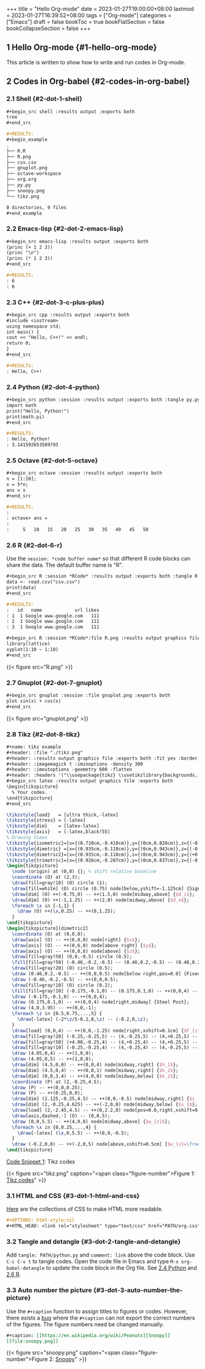 +++
title = "Hello Org-mode"
date = 2023-01-27T19:00:00+08:00
lastmod = 2023-01-27T16:39:52+08:00
tags = ["Org-mode"]
categories = ["Emacs"]
draft = false
bookToc = true
bookFlatSection = false
bookCollapseSection = false
+++

## 1 Hello Org-mode {#1-hello-org-mode}

This article is written to show how to write and run codes in Org-mode.


## 2 Codes in Org-babel {#2-codes-in-org-babel}


### 2.1 Shell {#2-dot-1-shell}

```org
#+begin_src shell :results output :exports both
tree
#+end_src
```

```org
#+RESULTS:
#+begin_example
.
├── R.R
├── R.png
├── csv.csv
├── gnuplot.png
├── octave-workspace
├── org.org
├── py.py
├── snoopy.png
└── tikz.png

0 directories, 9 files
#+end_example
```


### 2.2 Emacs-lisp {#2-dot-2-emacs-lisp}

```org
#+begin_src emacs-lisp :results output :exports both
(princ (+ 1 2 3))
(princ "\n")
(princ (* 1 2 3))
#+end_src
```

```org
#+RESULTS:
: 6
: 6
```


### 2.3 C++ {#2-dot-3-c-plus-plus}

```org
#+begin_src cpp :results output :exports both
#include <iostream>
using namespace std;
int main() {
cout << "Hello, C++!" << endl;
return 0;
}
#+end_src
```

```org
#+RESULTS:
: Hello, C++!
```


### 2.4 Python {#2-dot-4-python}

```org
#+begin_src python :session :results output :exports both :tangle py.py :comments link
import math
print("Hello, Python!")
print(math.pi)
#+end_src
```

```org
#+RESULTS:
: Hello, Python!
: 3.141592653589793
```


### 2.5 Octave {#2-dot-5-octave}

```org
#+begin_src octave :session :results output :exports both
n = [1:10];
x = 5*n;
ans = x
#+end_src
```

```org
#+RESULTS:
:
: octave> ans =
:
:     5   10   15   20   25   30   35   40   45   50
```


### 2.6 R {#2-dot-6-r}

Use the `session: *code buffer name*` so that different R code blocks can share the data. The default buffer name is "R".

```org
#+begin_src R :session *RCode* :results output :exports both :tangle R.R :comments link
data <- read.csv("csv.csv")
print(data)
#+end_src
```

```org
#+RESULTS:
:   id   name            url likes
: 1  1 Google www.google.com   111
: 2  1 Google www.google.com   111
: 3  1 Google www.google.com   111
```

```org
#+begin_src R :session *RCode*:file R.png :results output graphics file :exports both :tangle R.R :comments link
library(lattice)
xyplot(1:10 ~ 1:10)
#+end_src
```

{{< figure src="R.png" >}}


### 2.7 Gnuplot {#2-dot-7-gnuplot}

```org
#+begin_src gnuplot :session :file gnuplot.png :exports both
plot sin(x) + cos(x)
#+end_src
```

{{< figure src="gnuplot.png" >}}


### 2.8 Tikz {#2-dot-8-tikz}

```org
#+name: tikz example
#+header: :file "./tikz.png"
#+header: :results output graphics file :exports both :fit yes :border 0cm
#+header: :imagemagick t :iminoptions -density 300
#+header: :imoutoptions -geometry 600 -flatten
#+header: :headers '("\\usepackage{tikz} \\usetikzlibrary{backgrounds, quotes, angles, intersections, calc}")
#+begin_src latex :results output graphics file :exports both
\begin{tikzpicture}
  % Your codes.
\end{tikzpicture}
#+end_src
```

<a id="code-snippet--tikz example"></a>
```latex
\tikzstyle{load}   = [ultra thick,-latex]
\tikzstyle{stress} = [-latex]
\tikzstyle{dim}    = [latex-latex]
\tikzstyle{axis}   = [-latex,black!55]
% Drawing Views
\tikzstyle{isometric}=[x={(0.710cm,-0.410cm)},y={(0cm,0.820cm)},z={(-0.710cm,-0.410cm)}]
\tikzstyle{dimetric} =[x={(0.935cm,-0.118cm)},y={(0cm,0.943cm)},z={(-0.354cm,-0.312cm)}]
\tikzstyle{dimetric2}=[x={(0.935cm,-0.118cm)},z={(0cm,0.943cm)},y={(+0.354cm,+0.312cm)}]
\tikzstyle{trimetric}=[x={(0.926cm,-0.207cm)},y={(0cm,0.837cm)},z={(-0.378cm,-0.507cm)}]
\begin{tikzpicture}
  \node (origin) at (0,0) {}; % shift relative baseline
  \coordinate (O) at (2,3);
  \draw[fill=gray!10] (O) circle (1);
  \draw[fill=white] (O) circle (0.75) node[below,yshift=-1.125cm] {Signpost Cross Section};
  \draw[dim] (O) ++(-0.75,0) -- ++(1.5,0) node[midway,above] {$d_i$};
  \draw[dim] (O) ++(-1,1.25) -- ++(2,0) node[midway,above] {$d_o$};
  \foreach \x in {-1,1} {
    \draw (O) ++(\x,0.25) -- ++(0,1.25);
  }
\end{tikzpicture}
\begin{tikzpicture}[dimetric2]
  \coordinate (O) at (0,0,0);
  \draw[axis] (O) -- ++(6,0,0) node[right] {$x$};
  \draw[axis] (O) -- ++(0,6,0) node[above right] {$y$};
  \draw[axis] (O) -- ++(0,0,6) node[above] {$z$};
  \draw[fill=gray!50] (0,0,-0.5) circle (0.5);
  \fill[fill=gray!50] (-0.46,-0.2,-0.5) -- (0.46,0.2,-0.5) -- (0.46,0.2,0) -- (-0.46,-0.2,0) -- cycle;
  \draw[fill=gray!20] (O) circle (0.5);
  \draw (0.46,0.2,-0.5) -- ++(0,0,0.5) node[below right,pos=0.0] {Fixed Support};
  \draw (-0.46,-0.2,-0.5) -- ++(0,0,0.5);
  \draw[fill=gray!10] (O) circle (0.2);
  \fill[fill=gray!10] (-0.175,-0.1,0) -- (0.175,0.1,0) -- ++(0,0,4) -- (-0.175,-0.1,4) -- cycle;
  \draw (-0.175,-0.1,0) -- ++(0,0,4);
  \draw (0.175,0.1,0) -- ++(0,0,4) node[right,midway] {Steel Post};
  \draw (4,0,3.95) -- ++(0,0,-1);
  \foreach \z in {0.5,0.75,...,5} {
    \draw[-latex] (-2*\z/5-0.2,0,\z) -- (-0.2,0,\z);
  }
  \draw[load] (0,0,4) -- ++(0,0,-1.25) node[right,xshift=0.1cm] {$F_{z1}$};
  \draw[fill=gray!20] (-0.25,-0.25,5) -- (4,-0.25,5) -- (4,+0.25,5) -- (-0.25,+0.25,5) -- cycle;
  \draw[fill=gray!50] (+4.00,-0.25,4) -- (4,+0.25,4) -- (4,+0.25,5) -- (+4.00,-0.25,5) -- cycle;
  \draw[fill=gray!10] (-0.25,-0.25,4) -- (4,-0.25,4) -- (4,-0.25,5) -- (-0.25,-0.25,5) -- cycle;
  \draw (4.05,0,4) -- ++(1,0,0);
  \draw (4.05,0,5) -- ++(1,0,0);
  \draw[dim] (4.5,0,0) -- ++(0,0,4) node[midway,right] {$h_1$};
  \draw[dim] (4.5,0,4) -- ++(0,0,1) node[midway,right] {$h_2$};
  \draw[dim] (0,0,3.4) -- ++(4,0,0) node[midway,below] {$b_2$};
  \coordinate (P) at (2,-0.25,4.5);
  \draw (P) -- ++(0,0,0.25);
  \draw (P) -- ++(0.25,0,0);
  \draw[dim] (2.125,-0.25,4.5) -- ++(0,0,-0.5) node[midway,right] {$z_1$};
  \draw[dim] (2,-0.25,4.625) -- ++(-2,0,0) node[midway,below] {$x_1$};
  \draw[load] (2,-2.45,4.5) -- ++(0,2.2,0) node[pos=0.0,right,xshift=0.08cm] {$F_{y1}$};
  \draw[axis,dashed,-] (O) -- (0,0,5);
  \draw (0,0,5.5) -- ++(4,0,0) node[midway,above] {$w_{z}$};
  \foreach \x in {0,0.25,...,4} {
    \draw[-latex] (\x,0,5.5) -- ++(0,0,-0.5);
  }
  \draw (-0.2,0,0) -- ++(-2,0,5) node[above,xshift=0.5cm] {$w_{x}=\frac{z}{h_1+h_2} w_0$};
\end{tikzpicture}
```
<div class="src-block-caption">
  <span class="src-block-number"><a href="#code-snippet--tikz example">Code Snippet 1</a>:</span>
  Tikz codes
</div>

{{< figure src="tikz.png" caption="<span class=\"figure-number\">Figure 1: </span>[Tikz codes](https://texample.net/tikz/examples/signpost/)" >}}


### 3.1 HTML and CSS {#3-dot-1-html-and-css}

[Here](https://olmon.gitlab.io/org-themes/) are the collections of CSS to make HTML more readable.

```org
#+OPTIONS: html-style:nil
#+HTML_HEAD: <link rel="stylesheet" type="text/css" href="PATH/org.css"/>
```


### 3.2 Tangle and detangle {#3-dot-2-tangle-and-detangle}

Add `tangle: PATH/python.py` and `comment: link` above the code block.
Use `C-c C-v t` to tangle codes.
Open the code file in Emacs and type `M-x org-babel-detangle` to update the code block in the Org file.
See [2.4 Python](#2-dot-4-python) and [2.6 R](#2-dot-6-r).


### 3.3 Auto number the picture {#3-dot-3-auto-number-the-picture}

Use the `#+caption` function to assign titles to figures or codes.
However, there exists a [bug](https://github.com/kaushalmodi/ox-hugo/issues/686) where the `#+caption` can not export the correct numbers of the figures. The figure numbers need be changed manually.

```org
#+caption: [[https://en.wikipedia.org/wiki/Peanuts][Snoopy]]
[[file:snoopy.png]]
```

{{< figure src="snoopy.png" caption="<span class=\"figure-number\">Figure 2: </span>[Snoopy](https://en.wikipedia.org/wiki/Peanuts)" >}}
